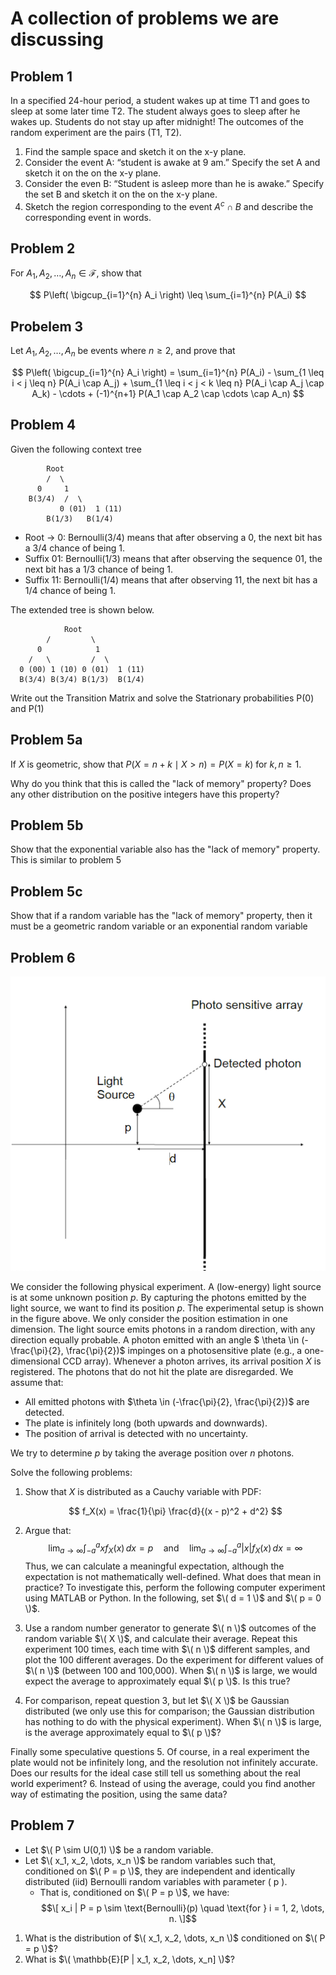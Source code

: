 # A collection of problems we are discussing

## Problem 1
In a specified 24-hour period, a student wakes up at time T1 and goes to sleep at some later time T2. The
student always goes to sleep after he wakes up. Students do not stay up after midnight! The outcomes of
the random experiment are the pairs (T1, T2).
1. Find the sample space and sketch it on the x-y plane.
2. Consider the event A: “student is awake at 9 am.” Specify the set A and sketch it on the on the x-y
plane.
3. Consider the even B: “Student is asleep more than he is awake.” Specify the set B and sketch it on
the on the x-y plane.
4. Sketch the region corresponding to the event $A^c \cap B$ and describe the corresponding event in words.


## Problem 2
For $A_1, A_2, \dots, A_n \in \mathcal{F}$, show that

$$
P\left( \bigcup_{i=1}^{n} A_i \right) \leq \sum_{i=1}^{n} P(A_i)
$$

## Probelem 3
Let $A_1, A_2, \dots, A_n$ be events where $n \geq 2$, and prove that

$$
P\left( \bigcup_{i=1}^{n} A_i \right) = \sum_{i=1}^{n} P(A_i) - \sum_{1 \leq i < j \leq n} P(A_i \cap A_j) + \sum_{1 \leq i < j < k \leq n} P(A_i \cap A_j \cap A_k) - \cdots + (-1)^{n+1} P(A_1 \cap A_2 \cap \cdots \cap A_n)
$$

## Problem 4
Given the following context tree
```
        Root
        /  \
      0     1
    B(3/4)  /  \
           0 (01)  1 (11)
        B(1/3)   B(1/4)
```


- Root → 0: Bernoulli(3/4) means that after observing a 0, the next bit has a 3/4 chance of being 1.
- Suffix 01: Bernoulli(1/3) means that after observing the sequence 01, the next bit has a 1/3 chance of being 1.
- Suffix 11: Bernoulli(1/4) means that after observing 11, the next bit has a 1/4 chance of being 1.

The extended tree is shown below.
```
            Root
        /         \
      0            1
    /   \         /  \
  0 (00) 1 (10) 0 (01)  1 (11)
  B(3/4) B(3/4) B(1/3)  B(1/4)
```

Write out the Transition Matrix and solve the Statrionary probabilities P(0) and P(1)


## Problem 5a
If $X$ is geometric, show that $P(X = n + k \mid X > n) = P(X = k)$ for $k, n \geq 1$. 

Why do you think that this is called the "lack of memory" property? Does any other distribution on the positive integers have this property?

## Problem 5b
Show that the exponential variable also has the "lack of memory" property. This is similar to problem 5

## Problem 5c
Show that if a random variable has the "lack of memory" property, then it must be a geometric random variable or an exponential random variable

## Problem 6
![Problem 6 image](./Images/photon.png)

We consider the following physical experiment. A (low-energy) light source is at some unknown position $p$. By capturing the photons emitted by the light source, we want to find its position $p$. The experimental setup is shown in the figure above. We only consider the position estimation in one dimension. The light source emits photons in a random direction, with any direction equally probable. A photon emitted with an angle $ \theta \in (-\frac{\pi}{2}, \frac{\pi}{2})$ impinges on a photosensitive plate (e.g., a one-dimensional CCD array). Whenever a photon arrives, its arrival position $X$ is registered. The photons that do not hit the plate are disregarded. We assume that:

- All emitted photons with $\theta \in (-\frac{\pi}{2}, \frac{\pi}{2})$ are detected.
- The plate is infinitely long (both upwards and downwards).
- The position of arrival is detected with no uncertainty.

We try to determine $p$ by taking the average position over $n$ photons.

Solve the following problems:

1. Show that $X$ is distributed as a Cauchy variable with PDF:

   $$
   f_X(x) = \frac{1}{\pi} \frac{d}{(x - p)^2 + d^2}
   $$
3. Argue that:
   $$
   \lim_{a \to \infty} \int_{-a}^{a} x f_X(x) \, dx = p
   \quad \text{and} \quad
   \lim_{a \to \infty} \int_{-a}^{a} |x| f_X(x) \, dx = \infty
   $$
   Thus, we can calculate a meaningful expectation, although the expectation is not mathematically well-defined. What does that mean in practice? To investigate this, perform the following computer experiment using MATLAB or Python. In the following, set $\( d = 1 \)$ and $\( p = 0 \)$.

4. Use a random number generator to generate $\( n \)$ outcomes of the random variable $\( X \)$, and calculate their average. Repeat this experiment 100 times, each time with $\( n \)$ different samples, and plot the 100 different averages. Do the experiment for different values of $\( n \)$ (between 100 and 100,000). When $\( n \)$ is large, we would expect the average to approximately equal $\( p \)$. Is this true?

5. For comparison, repeat question 3, but let $\( X \)$ be Gaussian distributed (we only use this for comparison; the Gaussian distribution has nothing to do with the physical experiment). When $\( n \)$ is large, is the average approximately equal to $\( p \)$?

Finally some speculative questions
5. Of course, in a real experiment the plate would not be infinitely long, and the resolution not infinitely
accurate. Does our results for the ideal case still tell us something about the real world experiment?
6. Instead of using the average, could you find another way of estimating the position, using the same
data?

## Problem 7
- Let $\( P \sim U(0,1) \)$ be a random variable.
- Let $\( x_1, x_2, \dots, x_n \)$ be random variables such that, conditioned on $\( P = p \)$, they are independent and identically distributed (iid) Bernoulli random variables with parameter \( p \).
  - That is, conditioned on $\( P = p \)$, we have:
    $$\[
    x_i | P = p \sim \text{Bernoulli}(p) \quad \text{for } i = 1, 2, \dots, n.
    \]$$
1. What is the distribution of $\( x_1, x_2, \dots, x_n \)$ conditioned on $\( P = p \)$?
2. What is $\( \mathbb{E}[P | x_1, x_2, \dots, x_n] \)$?




